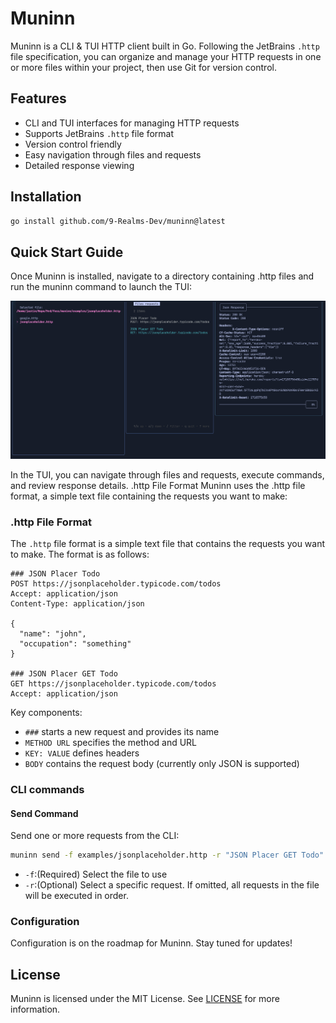# Muninn

Muninn is a CLI & TUI HTTP client built in Go. Following the JetBrains `.http` file specification, you can organize and manage your HTTP requests in one or more files within your project, then use Git for version control.

## Features

- CLI and TUI interfaces for managing HTTP requests
- Supports JetBrains `.http` file format
- Version control friendly
- Easy navigation through files and requests
- Detailed response viewing

## Installation

```bash
go install github.com/9-Realms-Dev/muninn@latest
```

## Quick Start Guide

Once Muninn is installed, navigate to a directory containing .http files and run the muninn command to launch the TUI:

![tui_view.png](/docs/imgs/tui_view.png)

In the TUI, you can navigate through files and requests, execute commands, and review response details.
.http File Format
Muninn uses the .http file format, a simple text file containing the requests you want to make:

### .http File Format

The `.http` file format is a simple text file that contains the requests you want to make.  The format is as follows:

```http request
### JSON Placer Todo
POST https://jsonplaceholder.typicode.com/todos
Accept: application/json
Content-Type: application/json

{
  "name": "john",
  "occupation": "something"
}

### JSON Placer GET Todo
GET https://jsonplaceholder.typicode.com/todos
Accept: application/json
```
Key components:

- `###` starts a new request and provides its name
- `METHOD URL` specifies the method and URL
- `KEY: VALUE` defines headers
- `BODY` contains the request body (currently only JSON is supported)

### CLI commands

#### Send Command
Send one or more requests from the CLI:

```bash
muninn send -f examples/jsonplaceholder.http -r "JSON Placer GET Todo"
```
- `-f`:(Required) Select the file to use
- `-r`:(Optional) Select a specific request. If omitted, all requests in the file will be executed in order.

### Configuration

Configuration is on the roadmap for Muninn. Stay tuned for updates!

## License

Muninn is licensed under the MIT License. See [LICENSE](LICENSE) for more information.

